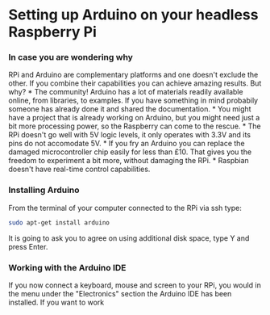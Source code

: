 # Setting up Arduino on your headless Raspberry Pi

### In case you are wondering why
RPi and Arduino are complementary platforms and one doesn't exclude the other. If you combine their capabilities you can achieve amazing results. But why?
    * The community! Arduino has a lot of materials readily available online, from libraries, to examples. If you have something in mind probabily someone has already done it and shared the documentation.
    * You might have a project that is already working on Arduino, but you might need just a bit more processing power, so the Raspberry can come to the rescue.
    * The RPi doesn't go well with 5V logic levels, it only operates with 3.3V and its pins do not accomodate 5V.
    * If you fry an Arduino you can replace the damaged microcontroller chip easily for less than £10. That gives you the freedom to experiment a bit more, without damaging the RPi.
    * Raspbian doesn't have real-time control capabilities.


### Installing Arduino
From the terminal of your computer connected to the RPi via ssh type:
```bash
sudo apt-get install arduino
```
It is going to ask you to agree on using additional disk space, type Y and press Enter.

### Working with the Arduino IDE
If you now connect a keyboard, mouse and screen to your RPi, you would in the menu under the "Electronics" section the Arduino IDE has been installed. If you want to work 






